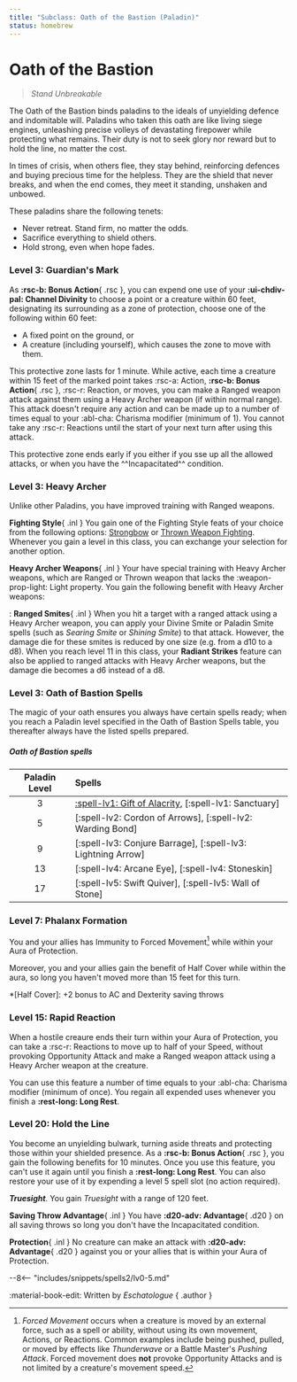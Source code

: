 ```yaml
---
title: "Subclass: Oath of the Bastion (Paladin)"
status: homebrew
---
```


<p style="display:none">
Stand Unbreakable
</p>

# Oath of the Bastion

> *Stand Unbreakable*

The Oath of the Bastion binds paladins to the ideals of unyielding defence and indomitable will. Paladins who taken this oath are like living siege engines, unleashing precise volleys of devastating firepower while protecting what remains. Their duty is not to seek glory nor reward but to hold the line, no matter the cost.

In times of crisis, when others flee, they stay behind, reinforcing defences and buying precious time for the helpless. They are the shield that never breaks, and when the end comes, they meet it standing, unshaken and unbowed.

These paladins share the following tenets:

- Never retreat. Stand firm, no matter the odds.
- Sacrifice everything to shield others.
- Hold strong, even when hope fades.

### Level 3: Guardian's Mark

As **:rsc-b: Bonus Action**{ .rsc }, you can expend one use of your **:ui-chdiv-pal: Channel Divinity** to choose a point or a creature within 60 feet, designating its surrounding as a zone of protection, choose one of the following within 60 feet:

- A fixed point on the ground, or
- A creature (including yourself), which causes the zone to move with them.

This protective zone lasts for 1 minute. While active, each time a creature within 15 feet of the marked point takes :rsc-a: Action, **:rsc-b: Bonus Action**{ .rsc }, :rsc-r: Reaction, or moves, you can make a Ranged weapon attack against them using a Heavy Archer weapon (if within normal range). This attack doesn't require any action and can be made up to a number of times equal to your :abl-cha: Charisma modifier (minimum of 1). You cannot take any :rsc-r: Reactions until the start of your next turn after using this attack. 

This protective zone ends early if you either if you sse up all the allowed attacks, or when you have the ^^Incapacitated^^ condition.

### Level 3: Heavy Archer

Unlike other Paladins, you have improved training with Ranged weapons.

**Fighting Style**{ .inl } You gain one of the Fighting Style feats of your choice from the following options: [Strongbow] or [Thrown Weapon Fighting]. Whenever you gain a level in this class, you can exchange your selection for another option.

**Heavy Archer Weapons**{ .inl } Your have special training with Heavy Archer weapons, which are Ranged or Thrown weapon that lacks the :weapon-prop-light: Light property. You gain the following benefit with Heavy Archer weapons:

:   **Ranged Smites**{ .inl } When you hit a target with a ranged attack using a Heavy Archer weapon, you can apply your Divine Smite or Paladin Smite spells (such as *Searing Smite* or *Shining Smite*) to that attack. However, the damage die for these smites is reduced by one size (e.g. from a d10 to a d8). When you reach level 11 in this class, your **Radiant Strikes** feature can also be applied to ranged attacks with Heavy Archer weapons, but the damage die becomes a d6 instead of a d8.

[Strongbow]: ../../option/feat/feat-fighting-style/hb.md#strongbow
[Thrown Weapon Fighting]: ../../option/feat/feat-fighting-style/phb24.md#thrown-weapon-fighting

### Level 3: Oath of Bastion Spells

The magic of your oath ensures you always have certain spells ready; when you reach a Paladin level specified in the Oath of Bastion Spells table, you thereafter always have the listed spells prepared.

##### Oath of Bastion spells

| Paladin Level | Spells |
|:---:|:---|
| 3 | [:spell-lv1: Gift of Alacrity](../../spells/description/additional/dunamancy.md#gift-of-alacrity), [:spell-lv1: Sanctuary] |
| 5 | [:spell-lv2: Cordon of Arrows], [:spell-lv2: Warding Bond] |
| 9 | [:spell-lv3: Conjure Barrage], [:spell-lv3: Lightning Arrow] |
| 13 | [:spell-lv4: Arcane Eye], [:spell-lv4: Stoneskin] |
| 17 | [:spell-lv5: Swift Quiver], [:spell-lv5: Wall of Stone] |

### Level 7: Phalanx Formation

You and your allies has Immunity to Forced Movement[^1] while within your Aura of Protection. 

Moreover, you and your allies gain the benefit of Half Cover while within the aura, so long you haven't moved more than 15 feet for this turn.

*[Half Cover]: +2 bonus to AC and Dexterity saving throws

### Level 15: Rapid Reaction

When a hostile creaure ends their turn within your Aura of Protection, you can take a :rsc-r: Reactions to move up to half of your Speed, without provoking Opportunity Attack and make a Ranged weapon attack using a Heavy Archer weapon at the creature.

You can use this feature a number of time equals to your :abl-cha: Charisma modifier (minimum of once). You regain all expended uses whenever you finish a **:rest-long: Long Rest**.

### Level 20: Hold the Line

You become an unyielding bulwark, turning aside threats and protecting those within your shielded presence. As a **:rsc-b: Bonus Action**{ .rsc }, you gain the following benefits for 10 minutes. Once you use this feature, you can't use it again until you finish a **:rest-long: Long Rest**. You can also restore your use of it by expending a level 5 spell slot (no action required).

***Truesight***. You gain *Truesight* with a range of 120 feet.

**Saving Throw Advantage**{ .inl } You have **:d20-adv: Advantage**{ .d20 } on all saving throws so long you don't have the Incapacitated condition.

**Protection**{ .inl } No creature can make an attack with **:d20-adv: Advantage**{ .d20 } against you or your allies that is within your Aura of Protection.

[^1]: *Forced Movement* occurs when a creature is moved by an external force, such as a spell or ability, without using its own movement, Actions, or Reactions. Common examples include being pushed, pulled, or moved by effects like *Thunderwave* or a Battle Master's *Pushing Attack*. Forced movement does **not** provoke Opportunity Attacks and is not limited by a creature's movement speed.

--8<-- "includes/snippets/spells2/lv0-5.md"

:material-book-edit: Written by *Eschatologue*
{ .author }